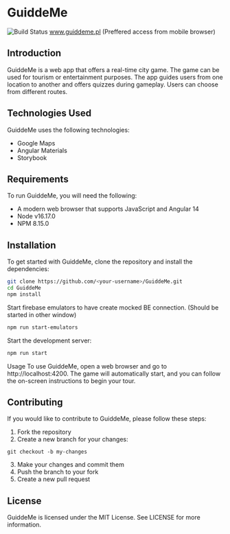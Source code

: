 
# GuiddeMe
![Build Status](https://github.com/IncogVito/GuiddeMe/actions/workflows/firebase-hosting-pull-request.yml/badge.svg)
www.guiddeme.pl (Preffered access from mobile browser)

## Introduction
GuiddeMe is a web app that offers a real-time city game. The game can be used for tourism or entertainment purposes. The app guides users from one location to another and offers quizzes during gameplay. Users can choose from different routes.


## Technologies Used
GuiddeMe uses the following technologies:

- Google Maps
- Angular Materials
- Storybook

## Requirements
To run GuiddeMe, you will need the following:

- A modern web browser that supports JavaScript and Angular 14
- Node v16.17.0
- NPM 8.15.0

## Installation
To get started with GuiddeMe, clone the repository and install the dependencies:

```sh
git clone https://github.com/<your-username>/GuiddeMe.git
cd GuiddeMe
npm install
```

Start firebase emulators to have create mocked BE connection. (Should be started in other window)
```sh
npm run start-emulators
```

Start the development server:
```sh
npm run start
```


Usage
To use GuiddeMe, open a web browser and go to http://localhost:4200. The game will automatically start, and you can follow the on-screen instructions to begin your tour.

## Contributing
If you would like to contribute to GuiddeMe, please follow these steps:

1. Fork the repository
2. Create a new branch for your changes:
```
git checkout -b my-changes
```
3. Make your changes and commit them
4. Push the branch to your fork
5. Create a new pull request

## License
GuiddeMe is licensed under the MIT License. See LICENSE for more information.
